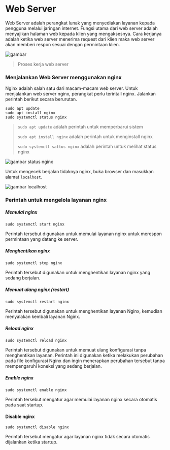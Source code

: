 # Web Server

Web Server adalah perangkat lunak yang menyediakan layanan kepada pengguna melalui jaringan internet. Fungsi utama dari web server adalah menyajikan halaman web kepada klien yang mengaksesnya. Cara kerjanya adalah ketika web server menerima request dari klien maka web server akan memberi respon sesuai dengan permintaan klien.

![gambar]()

> Proses kerja web server

### Menjalankan Web Server menggunakan nginx

Nginx adalah salah satu dari macam-macam web server. Untuk menjalankan web server nginx, perangkat perlu terintall nginx. Jalankan perintah berikut secara berurutan.

    sudo apt update
    sudo apt install nginx
    sudo systemctl status nginx

> `sudo apt update` adalah perintah untuk memperbarui sistem
> 
> `sudo apt install nginx` adalah perintah untuk menginstall nginx
> 
> `sudo systemctl sattus nginx` adalah perintah untuk melihat status nginx

![gambar status nginx]()

Untuk mengecek berjalan tidaknya nginx, buka browser dan masukkan alamat `localhost`. 

![gambar localhost]()

### Perintah untuk mengelola layanan nginx

##### Memulai nginx

    sudo systemctl start nginx

Perintah tersebut digunakan untuk memulai layanan nginx untuk merespon permintaan yang datang ke server.

##### Menghentikan nginx

    sudo systemctl stop nginx

Perintah tersebut digunakan untuk menghentikan layanan nginx yang sedang berjalan.

##### Memuat ulang nginx (restart)

    sudo systemctl restart nginx

Perintah tersebut digunakan untuk menghentikan layanan Nginx, kemudian menyalakan kembali layanan Nginx.

##### Reload nginx

    sudo systemctl reload nginx

Perintah tersebut digunakan untuk memuat ulang konfigurasi tanpa menghentikan layanan. Perintah ini digunakan ketika melakukan perubahan pada file konfigurasi Nginx dan ingin menerapkan perubahan tersebut tanpa mempengaruhi koneksi yang sedang berjalan.

##### Enable nginx

    sudo systemctl enable nginx

Perintah tersebut mengatur agar memulai layanan nginx secara otomatis pada saat startup.

#### Disable nginx

    sudo systemctl disable nginx

Perintah tersebut mengatur agar layanan nginx tidak secara otomatis dijalankan ketika startup.
